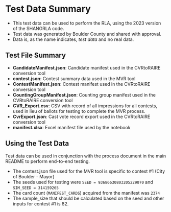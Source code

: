 # Test Data Summary
* This test data can be used to perform the RLA, using the 2023 version of the SHANGRLA code.
* Test data was generated by Boulder County and shared with approval.
* Data is, as the name indicates, _test data_ and no real data.

## Test File Summary
* **CandidateManifest.json**: Candidate manifest used in the CVRtoRAIRE conversion tool
* **contest.json**: Contest summary data used in the MVR tool
* **ContestManifest.json**: Contest manifest used in the CVRtoRAIRE conversion tool
* **CountingGroupManifest.json**: Counting group manifest used in the CVRtoRAIRE conversion tool
* **CVR_Export.csv**: CSV with record of all impressions for all contests, used in lieu of ballots for testing to complete the MVR process.
* **CvrExport.json**: Cast vote record export used in the CVRtoRAIRE conversion tool
* **manifest.xlsx**: Excel manifest file used by the notebook

## Using the Test Data
Test data can be used in conjunction with the process document in the main README to perform end-to-end testing.
* The contest.json file used for the MVR tool is specific to contest #1 (City of Boulder - Mayor)
* The seeds used for testing were `SEED = 93686630803205229070` and `SIM_SEED = 314159265`
* The card count (`MANIFEST_CARDS`) acquired from the manifest was `2374`
* The sample_size that should be calculated based on the seed and other inputs for contest #1 is 82.
